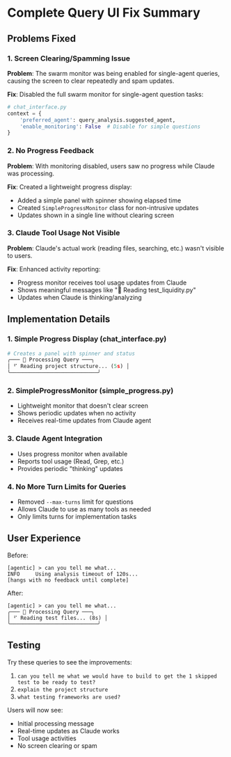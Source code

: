 # Complete Query UI Fix Summary

## Problems Fixed

### 1. Screen Clearing/Spamming Issue
**Problem**: The swarm monitor was being enabled for single-agent queries, causing the screen to clear repeatedly and spam updates.

**Fix**: Disabled the full swarm monitor for single-agent question tasks:
```python
# chat_interface.py
context = {
    'preferred_agent': query_analysis.suggested_agent,
    'enable_monitoring': False  # Disable for simple questions
}
```

### 2. No Progress Feedback
**Problem**: With monitoring disabled, users saw no progress while Claude was processing.

**Fix**: Created a lightweight progress display:
- Added a simple panel with spinner showing elapsed time
- Created `SimpleProgressMonitor` class for non-intrusive updates
- Updates shown in a single line without clearing screen

### 3. Claude Tool Usage Not Visible
**Problem**: Claude's actual work (reading files, searching, etc.) wasn't visible to users.

**Fix**: Enhanced activity reporting:
- Progress monitor receives tool usage updates from Claude
- Shows meaningful messages like "📖 Reading test_liquidity.py"
- Updates when Claude is thinking/analyzing

## Implementation Details

### 1. Simple Progress Display (chat_interface.py)
```python
# Creates a panel with spinner and status
╭─── 🤔 Processing Query ───╮
│ ⠋ Reading project structure... (5s) │
╰────────────────────────────╯
```

### 2. SimpleProgressMonitor (simple_progress.py)
- Lightweight monitor that doesn't clear screen
- Shows periodic updates when no activity
- Receives real-time updates from Claude agent

### 3. Claude Agent Integration
- Uses progress monitor when available
- Reports tool usage (Read, Grep, etc.)
- Provides periodic "thinking" updates

### 4. No More Turn Limits for Queries
- Removed `--max-turns` limit for questions
- Allows Claude to use as many tools as needed
- Only limits turns for implementation tasks

## User Experience

Before:
```
[agentic] > can you tell me what...
INFO     Using analysis timeout of 120s...
[hangs with no feedback until complete]
```

After:
```
[agentic] > can you tell me what...
╭─── 🤔 Processing Query ───╮
│ ⠋ Reading test files... (8s) │
╰────────────────────────────╯
```

## Testing
Try these queries to see the improvements:
1. `can you tell me what we would have to build to get the 1 skipped test to be ready to test?`
2. `explain the project structure`
3. `what testing frameworks are used?`

Users will now see:
- Initial processing message
- Real-time updates as Claude works
- Tool usage activities
- No screen clearing or spam